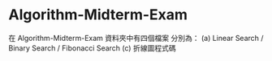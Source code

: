 # Algorithm-Midterm-Exam
在 Algorithm-Midterm-Exam 資料夾中有四個檔案
分別為：
(a) Linear Search / Binary Search / Fibonacci Search
(c) 折線圖程式碼
